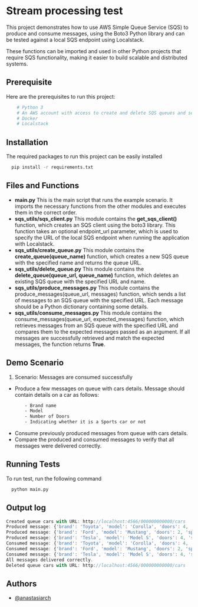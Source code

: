 
# Stream processing test

This project demonstrates how to use AWS Simple Queue Service (SQS) to produce and consume messages, using the Boto3 Python library and can be tested against a local SQS endpoint using Localstack.


These functions can be imported and used in other Python projects that require SQS functionality, making it easier to build scalable and distributed systems.


## Prerequisite

Here are the prerequisites to run this project:

```bash
    # Python 3 
    # An AWS account with access to create and delete SQS queues and send and receive messages.
    # Docker
    # Localstack
```
    
## Installation

The required packages to run this project can be easily installed

```bash
  pip install -r requirements.txt
```


## Files and Functions

- **main.py** This is the main script that runs the example scenario. It imports the necessary functions from the other modules and executes them in the correct order.
- **sqs_utils/sqs_client.py** This module contains the **get_sqs_client()** function, which creates an SQS client using the boto3 library. This function takes an optional endpoint_url parameter, which is used to specify the URL of the local SQS endpoint when running the application with Localstack.
- **sqs_utils/create_queue.py** This module contains the **create_queue(queue_name)** function, which creates a new SQS queue with the specified name and returns the queue URL.
- **sqs_utils/delete_queue.py** This module contains the **delete_queue(queue_url, queue_name)** function, which deletes an existing SQS queue with the specified URL and name.
- **sqs_utils/produce_messages.py** This module contains the produce_messages(queue_url, messages) function, which sends a list of messages to an SQS queue with the specified URL. Each message should be a Python dictionary containing some details.
- **sqs_utils/consume_messages.py** This module contains the consume_messages(queue_url, expected_messages) function, which retrieves messages from an SQS queue with the specified URL and compares them to the expected messages passed as an argument. If all messages are successfully retrieved and match the expected messages, the function returns **True**.




## Demo Scenario


1. Scenario: Messages are consumed successfully
* Produce a few messages on queue with cars details. Message should contain details on a car as follows:
```bash
       - Brand name
       - Model
       - Number of Doors
       - Indicating whether it is a Sports car or not
```

* Consume previously produced messages from queue with cars details.
* Compare the produced and consumed messages to verify that all messages were delivered correctly.


## Running Tests

To run test, run the following command

```bash
  python main.py
```


## Output log

```javascript
Created queue cars with URL: http://localhost:4566/000000000000/cars
Produced message: {'brand': 'Toyota', 'model': 'Corolla', 'doors': 4, 'sports_car': False}
Produced message: {'brand': 'Ford', 'model': 'Mustang', 'doors': 2, 'sports_car': True}
Produced message: {'brand': 'Tesla', 'model': 'Model S', 'doors': 4, 'sports_car': True}
Consumed message: {'brand': 'Toyota', 'model': 'Corolla', 'doors': 4, 'sports_car': False}
Consumed message: {'brand': 'Ford', 'model': 'Mustang', 'doors': 2, 'sports_car': True}
Consumed message: {'brand': 'Tesla', 'model': 'Model S', 'doors': 4, 'sports_car': True}
All messages delivered correctly.
Deleted queue cars with URL: http://localhost:4566/000000000000/cars
```


## Authors

- [@anastasiarch](https://github.com/anastasiarch/)


